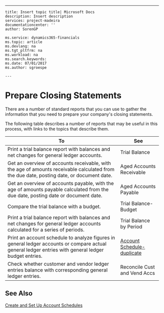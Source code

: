 ---
    title: Insert topic title| Microsoft Docs
    description: Insert description
    services: project-madeira
    documentationcenter: ''
    author: SorenGP

    ms.service: dynamics365-financials
    ms.topic: article
    ms.devlang: na
    ms.tgt_pltfrm: na
    ms.workload: na
    ms.search.keywords:
    ms.date: 07/01/2017
    ms.author: sgroespe

    ---
# Prepare Closing Statements
There are a number of standard reports that you can use to gather the information that you need to prepare your company's closing statements.  
  
 The following table describes a number of reports that may be useful in this process, with links to the topics that describe them.  
  
|**To**|**See**|  
|------------|-------------|  
|Print a trial balance report with balances and net changes for general ledger accounts.|Trial Balance|  
|Get an overview of accounts receivable, with the age of amounts receivable calculated from the due date, posting date, or document date.|Aged Accounts Receivable|  
|Get an overview of accounts payable, with the age of amounts payable calculated from the due date, posting date or document date.|Aged Accounts Payable|  
|Compare the trial balance with a budget.|Trial Balance-Budget|  
|Print a trial balance report with balances and net changes for general ledger accounts calculated for a series of periods.|Trial Balance by Period|  
|Print an account schedule to analyze figures in general ledger accounts or compare actual general ledger entries with general ledger budget entries.|[Account Schedule-duplicate](../\($%20R_25%20Account%20Schedule%20$\)-duplicate.md)|  
|Check whether customer and vendor ledger entries balance with corresponding general ledger entries.|Reconcile Cust and Vend Accs|  
  
## See Also  
 [Create and Set Up Account Schedules](../create-and-set-up-account-schedules.md)